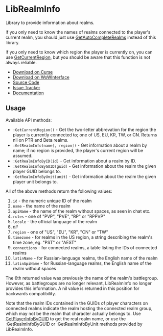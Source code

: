 ﻿LibRealmInfo
===============

Library to provide information about realms.

If you only need to know the names of realms connected to the player's current realm, you should just use [GetAutoCompleteRealms](http://wowpedia.org/API_GetAutoCompleteRealms) instead of this library.

If you only need to know which region the player is currently on, you can use [GetCurrentRegion](http://wowpedia.org/API_GetCurrentRegion), but you should be aware that this function is not always reliable.

* [Download on Curse](https://wow.curseforge.com/projects/librealminfo)
* [Download on WoWInterface](https://www.wowinterface.com/downloads/info22987-LibRealmInfo.html)
* [Source Code](https://github.com/phanx-wow/LibRealmInfo)
* [Issue Tracker](https://github.com/phanx-wow/LibRealmInfo/issues)
* [Documentation](https://github.com/phanx-wow/LibRealmInfo/wiki)


Usage
--------

Available API methods:

* `:GetCurrentRegion()` - Get the two-letter abbrevation for the region the player is currently connected to; one of US, EU, KR, TW, or CN. Returns nil on PTR and Beta realms.
* `:GetRealmInfo(name[, region])` - Get information about a realm by name; if no region is provided, the player's current region will be assumed.
* `:GetRealmInfoByID(id)` - Get information about a realm by ID.
* `:GetRealmInfoByGUID(guid)` - Get information about the realm the given player GUID belongs to.
* `:GetRealmInfoByUnit(unit)` - Get information about the realm the given player unit belongs to.

All of the above methods return the following values:

1. `id` - the numeric unique ID of the realm
2. `name` - the name of the realm
3. `apiName` - the name of the realm without spaces, as seen in chat etc.
4. `rules` - one of "PVP", "PVE", "RP" or "RPPVP"
5. `locale` - the official language of the realm
6. *nil*
7. `region` - one of "US", "EU", "KR", "CN" or "TW"
8. `timezone` - for realms in the US region, a string describing the realm's time zone, eg. "PST" or "AEST"
9. `connections` - for connected realms, a table listing the IDs of connected realms
10. `latinName` - for Russian-language realms, the English name of the realm
11. `latinApiName` - for Russian-language realms, the English name of the realm without spaces

The 6th returned value was previously the name of the realm's battlegroup. However, as battlegroups are no longer relevant, LibRealmInfo no longer provides this information. A nil value is returned in this position for backwards compatibility.

Note that the realm IDs contained in the GUIDs of player characters on connected realms indicate the realm hosting the connected realm group, which may not be the realm that character actually belongs to. Use [GetPlayerInfoByGUID](http://wowpedia.org/API_GetPlayerInfoByGUID) to get the real realm name, or use the :GetRealmInfoByGUID or :GetRealmInfoByUnit methods provided by LibRealmInfo.
